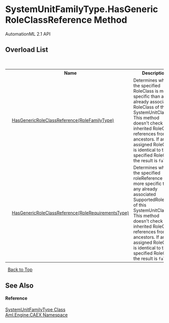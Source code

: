# SystemUnitFamilyType.HasGenericRoleClassReference Method 
AutomationML 2.1 API 


## Overload List
&nbsp;<table><tr><th></th><th>Name</th><th>Description</th></tr><tr><td>![Public method](media/pubmethod.gif "Public method")</td><td><a href="M_Aml_Engine_CAEX_SystemUnitFamilyType_HasGenericRoleClassReference">HasGenericRoleClassReference(RoleFamilyType)</a></td><td>
Determines whether the specified RoleClass is more specific than any already associated RoleClass of this SystemUnitClass. This method doesn't check inherited RoleClass references from ancestors. If an assigned RoleClass is identical to the specified RoleClass, the result is `false`.</td></tr><tr><td>![Public method](media/pubmethod.gif "Public method")</td><td><a href="M_Aml_Engine_CAEX_SystemUnitFamilyType_HasGenericRoleClassReference_1">HasGenericRoleClassReference(RoleRequirementsType)</a></td><td>
Determines whether the specified roleReference is more specific than any already associated SupportedRoleClass of this SystemUnitClass. This method doesn't check inherited RoleClass references from ancestors. If an assigned RoleClass is identical to the specified RoleClass, the result is `false`.</td></tr></table>&nbsp;
<a href="#systemunitfamilytype.hasgenericroleclassreference-method">Back to Top</a>

## See Also


#### Reference
<a href="T_Aml_Engine_CAEX_SystemUnitFamilyType">SystemUnitFamilyType Class</a><br /><a href="N_Aml_Engine_CAEX">Aml.Engine.CAEX Namespace</a><br />
